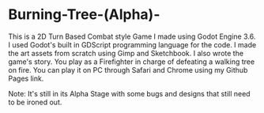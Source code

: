 # Burning-Tree-(Alpha)-
This is a 2D Turn Based Combat style Game I made using Godot Engine 3.6. I used Godot's built in GDScript programming language for the code. I made the art assets from scratch using Gimp and Sketchbook. I also wrote the game's story. You play as a Firefighter in charge of defeating a walking tree on fire.
You can play it on PC through Safari and Chrome using my Github Pages link.

Note: It's still in its Alpha Stage with some bugs and designs that still need to be ironed out. 
